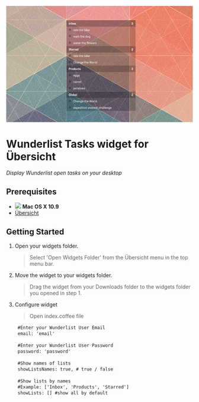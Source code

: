 ![Wunderlist Tasks widget for Übersicht](https://raw.githubusercontent.com/NikitaBazhenov/UbersichtWunderlistTasks/master/screenshot.jpg)

# Wunderlist Tasks widget for Übersicht

*Display Wunderlist open tasks on your desktop*

Prerequisites
-------------

- <img src="http://deluge-torrent.org/images/apple-logo.gif" height="17"> **Mac OS X 10.9**
- [Übersicht](http://tracesof.net/uebersicht/)

Getting Started
---------------

1. Open your widgets folder.
    > Select 'Open Widgets Folder' from the Übersicht menu in the top menu bar.
    
2. Move the widget to your widgets folder.
    > Drag the widget from your Downloads folder to the widgets folder you opened in step 1.
  
4. Configure widget   
    > Open index.coffee file
    
        #Enter your Wunderlist User Email
        email: 'email'
        
        #Enter your Wunderlist User Password
        password: 'password'
        
        #Show names of lists 
        showListsNames: true, # true / false
        
        #Show lists by names
        #Example: ['Inbox', 'Products', 'Starred']
        showLists: [] #show all by default
